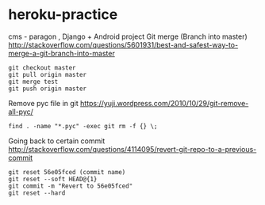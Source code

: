# heroku-practice
cms - paragon , Django + Android project
Git merge (Branch into master) http://stackoverflow.com/questions/5601931/best-and-safest-way-to-merge-a-git-branch-into-master

    git checkout master
    git pull origin master
    git merge test
    git push origin master

Remove pyc file in git https://yuji.wordpress.com/2010/10/29/git-remove-all-pyc/

    find . -name "*.pyc" -exec git rm -f {} \;

Going back to certain commit http://stackoverflow.com/questions/4114095/revert-git-repo-to-a-previous-commit

    git reset 56e05fced (commit name)
    git reset --soft HEAD@{1}
    git commit -m "Revert to 56e05fced"
    git reset --hard
